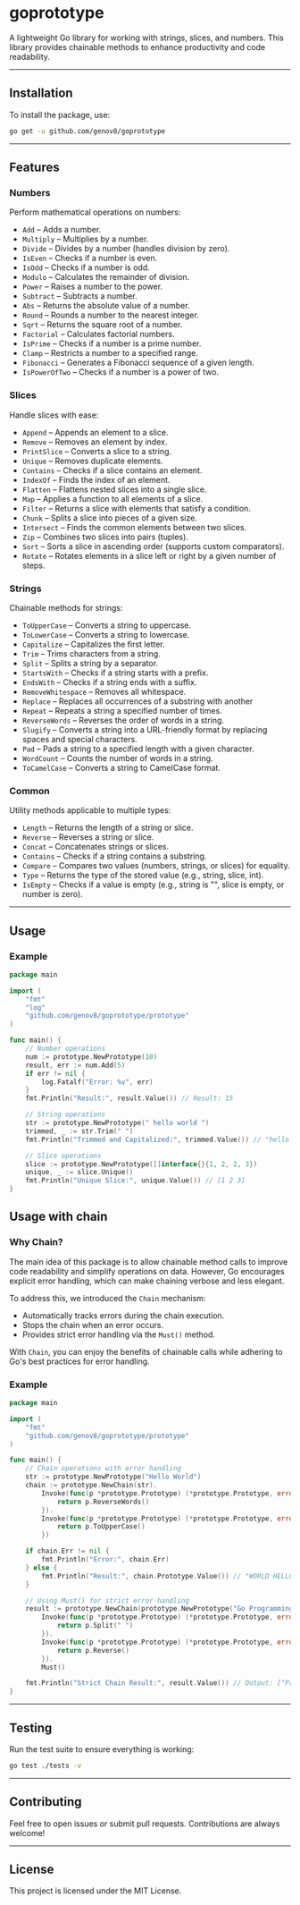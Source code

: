 # goprototype

A lightweight Go library for working with strings, slices, and numbers. This library provides chainable methods to enhance productivity and code readability.

---

## Installation

To install the package, use:

```bash
go get -u github.com/genov8/goprototype
```

---

## Features

### Numbers
Perform mathematical operations on numbers:
- `Add` – Adds a number.
- `Multiply` – Multiplies by a number.
- `Divide` – Divides by a number (handles division by zero).
- `IsEven` – Checks if a number is even.
- `IsOdd` – Checks if a number is odd.
- `Modulo` – Calculates the remainder of division.
- `Power` – Raises a number to the power.
- `Subtract` – Subtracts a number.
- `Abs` – Returns the absolute value of a number.
- `Round` – Rounds a number to the nearest integer.
- `Sqrt` – Returns the square root of a number.
- `Factorial` – Calculates factorial numbers.
- `IsPrime` – Checks if a number is a prime number.
- `Clamp` – Restricts a number to a specified range.
- `Fibonacci` – Generates a Fibonacci sequence of a given length.
- `IsPowerOfTwo` – Checks if a number is a power of two.

### Slices
Handle slices with ease:
- `Append` – Appends an element to a slice.
- `Remove` – Removes an element by index.
- `PrintSlice` – Converts a slice to a string.
- `Unique` – Removes duplicate elements.
- `Contains` – Checks if a slice contains an element.
- `IndexOf` – Finds the index of an element.
- `Flatten` – Flattens nested slices into a single slice.
- `Map` – Applies a function to all elements of a slice.
- `Filter` – Returns a slice with elements that satisfy a condition.
- `Chunk` – Splits a slice into pieces of a given size.
- `Intersect` – Finds the common elements between two slices.
- `Zip` – Combines two slices into pairs (tuples).
- `Sort` – Sorts a slice in ascending order (supports custom comparators).
- `Rotate` – Rotates elements in a slice left or right by a given number of steps.

### Strings
Chainable methods for strings:
- `ToUpperCase` – Converts a string to uppercase.
- `ToLowerCase` – Converts a string to lowercase.
- `Capitalize` – Capitalizes the first letter.
- `Trim` – Trims characters from a string.
- `Split` – Splits a string by a separator.
- `StartsWith` – Checks if a string starts with a prefix.
- `EndsWith` – Checks if a string ends with a suffix.
- `RemoveWhitespace` – Removes all whitespace.
- `Replace` – Replaces all occurrences of a substring with another
- `Repeat` – Repeats a string a specified number of times.
- `ReverseWords` – Reverses the order of words in a string.
- `Slugify` – Converts a string into a URL-friendly format by replacing spaces and special characters.
- `Pad` – Pads a string to a specified length with a given character.
- `WordCount` – Counts the number of words in a string.
- `ToCamelCase` – Converts a string to CamelCase format.


### Common
Utility methods applicable to multiple types:
- `Length` – Returns the length of a string or slice.
- `Reverse` – Reverses a string or slice.
- `Concat` – Concatenates strings or slices.
- `Contains` – Checks if a string contains a substring.
- `Compare` – Compares two values (numbers, strings, or slices) for equality.
- `Type` – Returns the type of the stored value (e.g., string, slice, int).
- `IsEmpty` – Checks if a value is empty (e.g., string is "", slice is empty, or number is zero).

---

## Usage

### Example
```go
package main

import (
	"fmt"
	"log"
	"github.com/genov8/goprototype/prototype"
)

func main() {
	// Number operations
	num := prototype.NewPrototype(10)
	result, err := num.Add(5)
	if err != nil {
		log.Fatalf("Error: %v", err)
	}
	fmt.Println("Result:", result.Value()) // Result: 15

	// String operations
	str := prototype.NewPrototype(" hello world ")
	trimmed, _ := str.Trim(" ")
	fmt.Println("Trimmed and Capitalized:", trimmed.Value()) // "hello world"

	// Slice operations
	slice := prototype.NewPrototype([]interface{}{1, 2, 2, 3})
	unique, _ := slice.Unique()
	fmt.Println("Unique Slice:", unique.Value()) // [1 2 3]
}
```

## Usage with chain

### Why Chain?

The main idea of this package is to allow chainable method calls to improve code readability and simplify operations on data. However, Go encourages explicit error handling, which can make chaining verbose and less elegant.

To address this, we introduced the `Chain` mechanism:

- Automatically tracks errors during the chain execution.
- Stops the chain when an error occurs.
- Provides strict error handling via the `Must()` method.

With `Chain`, you can enjoy the benefits of chainable calls while adhering to Go's best practices for error handling.

### Example
```go
package main

import (
	"fmt"
	"github.com/genov8/goprototype/prototype"
)

func main() {
	// Chain operations with error handling
	str := prototype.NewPrototype("Hello World")
	chain := prototype.NewChain(str).
		Invoke(func(p *prototype.Prototype) (*prototype.Prototype, error) {
			return p.ReverseWords()
		}).
		Invoke(func(p *prototype.Prototype) (*prototype.Prototype, error) {
			return p.ToUpperCase()
		})

	if chain.Err != nil {
		fmt.Println("Error:", chain.Err)
	} else {
		fmt.Println("Result:", chain.Prototype.Value()) // "WORLD HELLO"
	}

	// Using Must() for strict error handling
	result := prototype.NewChain(prototype.NewPrototype("Go Programming")).
		Invoke(func(p *prototype.Prototype) (*prototype.Prototype, error) {
			return p.Split(" ")
		}).
		Invoke(func(p *prototype.Prototype) (*prototype.Prototype, error) {
			return p.Reverse()
		}).
		Must()

	fmt.Println("Strict Chain Result:", result.Value()) // Output: ["Programming" "Go"]
}
```

---

## Testing

Run the test suite to ensure everything is working:

```bash
go test ./tests -v
```

---

## Contributing

Feel free to open issues or submit pull requests. Contributions are always welcome!

---

## License

This project is licensed under the MIT License.
